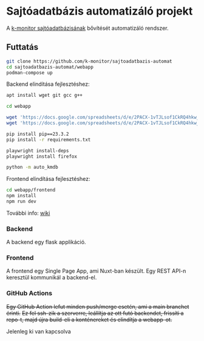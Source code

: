 # Sajtóadatbázis automatizáló projekt

A [k-monitor sajtóadatbázisának](https://adatbazis.k-monitor.hu/) bővítését automatizáló rendszer.

## Futtatás

```bash
git clone https://github.com/k-monitor/sajtoadatbazis-automat
cd sajtoadatbazis-automat/webapp
podman-compose up
```

Backend elindítása fejlesztéshez:

```bash
apt install wget git gcc g++

cd webapp

wget 'https://docs.google.com/spreadsheets/d/e/2PACX-1vTJLsof1CkRQ4hkw_bPSxtbpk5mo1ucUN0iUvZHHEd2SySJLrGOEsGPSbdsQ1JPJOy2ksgvJVPVxuTw/pub?gid=1567624346&single=true&output=csv' -O data/places_synonym.csv
wget 'https://docs.google.com/spreadsheets/d/e/2PACX-1vTJLsof1CkRQ4hkw_bPSxtbpk5mo1ucUN0iUvZHHEd2SySJLrGOEsGPSbdsQ1JPJOy2ksgvJVPVxuTw/pub?gid=1205893612&single=true&output=csv' -O data/institutions_synonym.csv

pip install pip==23.3.2
pip install -r requirements.txt

playwright install-deps
playwright install firefox

python -m auto_kmdb
```

Frontend elindítása fejlesztéshez:

```bash
cd webapp/frontend
npm install
npm run dev
```

További info: [wiki](https://github.com/k-monitor/sajtoadatbazis-automat/wiki)

### Backend

A backend egy flask applikáció.

### Frontend

A frontend egy Single Page App, ami Nuxt-ban készült. Egy REST API-n keresztül kommunikál a backend-el.

### GitHub Actions

~~Egy GitHub Action lefut minden push/merge esetén, ami a main branchet érinti.~~
~~Ez fel ssh-zik a szerverre, leállítja az ott futó backendet, frissíti a repo-t, majd újra build-eli a konténereket és elindítja a webapp-ot.~~

Jelenleg ki van kapcsolva
